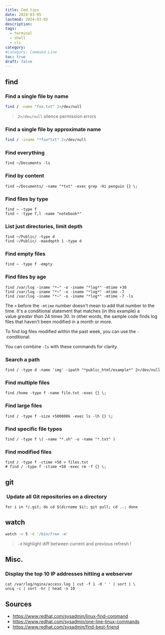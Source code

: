 ```yaml
---
title: Cmd tips
date: 2024-03-05
lastmod: 2024-03-05
description: 
tags:
  - terminal
  - shell
  - cli
category:
#category: Command Line
toc: true
draft: false
---
```


## find

### Find a single file by name

```sh
find / -name "foo.txt" 2>/dev/null
```

> `2>/dev/null` silence permission errors

### Find a single file by approximate name

```sh
find / -iname "*foo*txt" 2>/dev/null
```

### Find everything

```shell
find ~/Documents -ls
```

### Find by content

```shell
find ~/Documents/ -name "*txt" -exec grep -Hi penguin {} \;
```

### Find files by type

```shell
find ~ -type f
find ~ -type f,l -name "notebook*"
```

### List just directories, limit depth

```shell
find ~/Public/ -type d
find ~/Public/ -maxdepth 1 -type d
```

### Find empty files

```shell
find ~ -type f -empty
```

### Find files by age

```shell
find /var/log -iname "*~" -o -iname "*log*" -mtime +30
find /var/log -iname "*~" -o -iname "*log*" -mtime -7
find /var/log -iname "*~" -o -iname "*log*" -mtime -7 -ls
```

The `+` before the `-mtime` number doesn't mean to add that number to the time. It's a conditional statement that matches (in this example) a value *greater than* 24 times 30. In other words, the sample code finds log files that haven't been modified in a month or more.

To find log files modified within the past week, you can use the `-` conditional.

You can combine `-ls` with these commands for clarity.

### Search a path

```shell
find / -type d -name 'img' -ipath "*public_html/example*" 2>/dev/null
```

### Find multiple files

```shell
find /home -type f -name file.txt -exec {} \;
```

### Find large files

```shell
find / -type f -size +500000k -exec ls -lh {} \;
```

### Find specific file types

```shell
find / -type f \( -name "*.sh" -o -name "*.txt" )
```

### Find modified files

```shell
find / -type f -ctime +50 > files.txt
# find / -type f -ctime +50 -exec rm -f {} \;
```

## git

###  Update all Git repositories on a directory

```shell
for i in */.git; do cd $(dirname $i); git pull; cd ..; done
```

## watch

```sh
watch -n 5 -d '/bin/free -m'
```
> `-d` highlight diff between current and previous refresh !

## Misc.

### Display the top 10 IP addresses hitting a webserver

```shell
cat /var/log/nginx/access.log | cut -f 1 -d ' ' | sort | \
uniq -c | sort -hr | head -n 10
```

## Sources

- https://www.redhat.com/sysadmin/linux-find-command
- https://www.redhat.com/sysadmin/one-line-linux-commands
- https://www.redhat.com/sysadmin/find-best-friend
